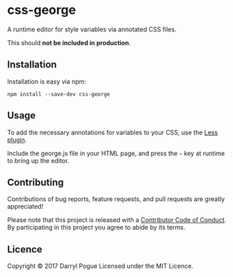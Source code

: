 css-george
==========

A runtime editor for style variables via annotated CSS files.

This should **not be included in production**.

Installation
------------

Installation is easy via npm:

```
npm install --save-dev css-george
```


Usage
-----

To add the necessary annotations for variables to your CSS, use the [Less
plugin](https://github.com/css-george/less-plugin-css-george).

Include the george.js file in your HTML page, and press the `~` key at runtime
to bring up the editor.


Contributing
------------

Contributions of bug reports, feature requests, and pull requests are greatly
appreciated!

Please note that this project is released with a [Contributor Code of
Conduct](https://github.com/css-george/css-george/blob/master/CODE_OF_CONDUCT.md).
By participating in this project you agree to abide by its terms.


Licence
-------

Copyright © 2017 Darryl Pogue
Licensed under the MIT Licence.
